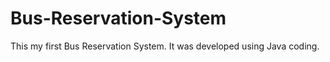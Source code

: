 # Bus-Reservation-System
This my first Bus Reservation System. It was developed using Java coding. 
